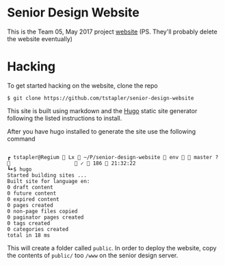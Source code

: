 # Senior Design Website

This is the Team 05, May 2017 project [website](http://may1705.sd.ece.iastate.edu/) (PS. They'll probably delete the website eventually)

# Hacking

To get started hacking on the website, clone the repo

```shell
$ git clone https://github.com/tstapler/senior-design-website

```

This site is built using markdown and the [Hugo](https://github.com/spf13/hugo#install-hugo-as-your-site-generator-binary-install) static site generator following the listed instructions to install.

After you have hugo installed to generate the site use the following command

```shell

┏ tstapler@Regium  Lx  ~/P/senior-design-website  env   master ?                       ✓  186  21:32:22
┗➤$ hugo
Started building sites ...
Built site for language en:
0 draft content
0 future content
0 expired content
0 pages created
0 non-page files copied
0 paginator pages created
0 tags created
0 categories created
total in 18 ms

```

This will create a folder called `public`. In order to deploy the website, copy the contents of `public/` too `/www` on the senior design server.
